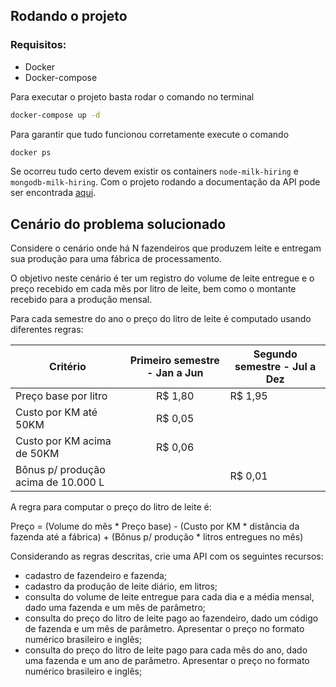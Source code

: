 ## Rodando o projeto

### Requisitos:
- Docker
- Docker-compose

Para executar o projeto basta rodar o comando no terminal
```zsh 
docker-compose up -d
```

Para garantir que tudo funcionou corretamente execute o comando
```zsh
docker ps
```

Se ocorreu tudo certo devem existir os containers `node-milk-hiring` e `mongodb-milk-hiring`. Com o projeto rodando a documentação da API pode ser encontrada [aqui](http://localhost:3000/api#/).

## Cenário do problema solucionado

Considere o cenário onde há N fazendeiros que produzem leite e entregam sua produção para uma fábrica de processamento.

O objetivo neste cenário é ter um registro do volume de leite entregue e o preço recebido em cada mês por litro de leite, bem como o montante recebido para a produção mensal.

Para cada semestre do ano o preço do litro de leite é computado usando diferentes regras:


|Critério| Primeiro semestre - Jan a Jun | Segundo semestre - Jul a Dez |
|---|:---:|---|
|Preço base por litro| R$ 1,80| R$ 1,95|
|Custo por KM até 50KM| R$ 0,05 | |
|Custo por KM acima de 50KM| R$ 0,06 | |
|Bônus p/ produção acima de 10.000 L| |R$ 0,01|

A regra para computar o preço do litro de leite é:

Preço = (Volume do mês * Preço base) - (Custo por KM * distância da fazenda até a fábrica) + (Bônus p/ produção * litros entregues no mês)

Considerando as regras descritas, crie uma API com os seguintes recursos:
- cadastro de fazendeiro e fazenda;
- cadastro da produção de leite diário, em litros;
- consulta do volume de leite entregue para cada dia e a média mensal, dado uma fazenda e um mês de parâmetro;
- consulta do preço do litro de leite pago ao fazendeiro, dado um código de fazenda e um mês de parâmetro. Apresentar o preço no formato numérico brasileiro e inglês;
- consulta do preço do litro de leite pago para cada mês do ano, dado uma fazenda e um ano de parâmetro. Apresentar o preço no formato numérico brasileiro e inglês;
